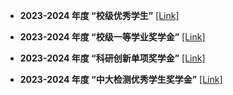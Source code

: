 
- **2023-2024 年度 “校级优秀学生”** [[Link]](https://mve.hnu.edu.cn/info/1044/11511.htm)

- **2023-2024 年度 “校级一等学业奖学金”** [[Link]](https://mve.hnu.edu.cn/info/1044/11605.htm)

- **2023-2024 年度 “科研创新单项奖学金”** [[Link]](https://mve.hnu.edu.cn/info/1044/11605.htm)

- **2023-2024 年度 “中大检测优秀学生奖学金”** [[Link]](https://mve.hnu.edu.cn/info/1044/11839.htm)